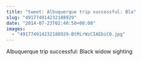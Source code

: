 ```yaml
---
title: "tweet: Albuquerque trip successful: Bla"
slug: "491774914232188929"
date: "2014-07-23T02:40:50+00:00"
images:
  - "491774914232188929-BtMirWzCIAEbiC0.jpg"
---
```

Albuquerque trip successful: Black widow sighting 